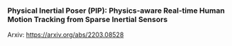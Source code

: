 ### Physical Inertial Poser (PIP): Physics-aware Real-time Human Motion Tracking from Sparse Inertial Sensors

Arxiv: https://arxiv.org/abs/2203.08528

